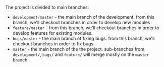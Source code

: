 The project is divided to main branches:
 - `development/master` - the main branch of the development.
 from this branch, we'll checkout branches in order to develop new modules
 - `feature/master` - from this branch, we'll checkout branches in order to develop features for existing modules.
 - `bugs/master` - the main branch of fixing bugs. from this branch, we'll checkout branches in order to fix bugs.
 - `master` - the main branch of the the project. sub-branches from `development/`, `bugs/` and `feature/` will merge mostly on the `master` branch